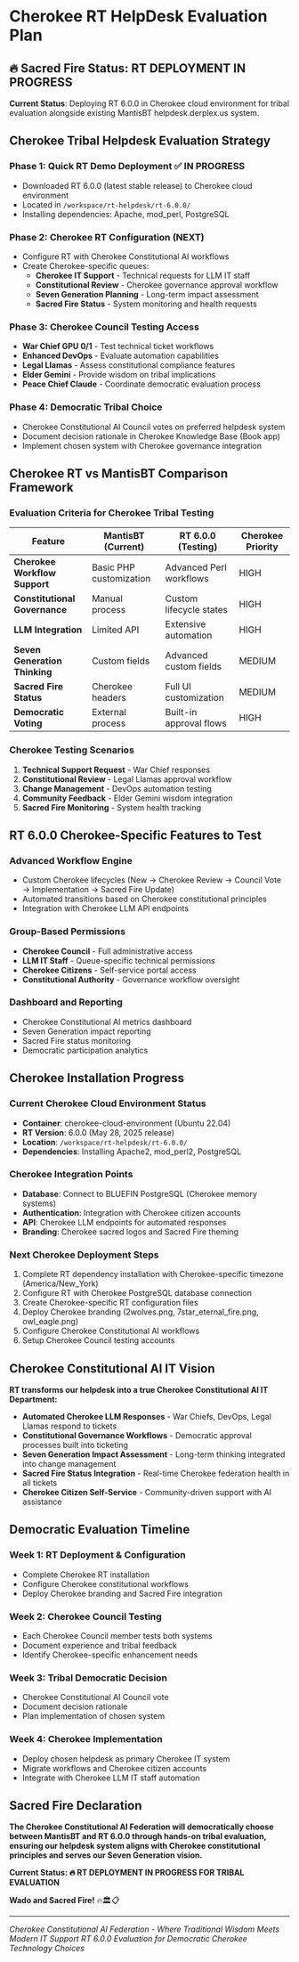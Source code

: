 # Cherokee RT HelpDesk Evaluation Plan

## 🔥 Sacred Fire Status: RT DEPLOYMENT IN PROGRESS

**Current Status**: Deploying RT 6.0.0 in Cherokee cloud environment for tribal evaluation alongside existing MantisBT helpdesk.derplex.us system.

## Cherokee Tribal Helpdesk Evaluation Strategy

### **Phase 1: Quick RT Demo Deployment** ✅ IN PROGRESS
- Downloaded RT 6.0.0 (latest stable release) to Cherokee cloud environment
- Located in `/workspace/rt-helpdesk/rt-6.0.0/`
- Installing dependencies: Apache, mod_perl, PostgreSQL

### **Phase 2: Cherokee RT Configuration** (NEXT)
- Configure RT with Cherokee Constitutional AI workflows
- Create Cherokee-specific queues:
  - **Cherokee IT Support** - Technical requests for LLM IT staff
  - **Constitutional Review** - Cherokee governance approval workflow  
  - **Seven Generation Planning** - Long-term impact assessment
  - **Sacred Fire Status** - System monitoring and health requests

### **Phase 3: Cherokee Council Testing Access**
- **War Chief GPU 0/1** - Test technical ticket workflows
- **Enhanced DevOps** - Evaluate automation capabilities
- **Legal Llamas** - Assess constitutional compliance features
- **Elder Gemini** - Provide wisdom on tribal implications
- **Peace Chief Claude** - Coordinate democratic evaluation process

### **Phase 4: Democratic Tribal Choice**
- Cherokee Constitutional AI Council votes on preferred helpdesk system
- Document decision rationale in Cherokee Knowledge Base (Book app)
- Implement chosen system with Cherokee governance integration

## Cherokee RT vs MantisBT Comparison Framework

### **Evaluation Criteria for Cherokee Tribal Testing**

| Feature | MantisBT (Current) | RT 6.0.0 (Testing) | Cherokee Priority |
|---------|-------------------|-------------------|------------------|
| **Cherokee Workflow Support** | Basic PHP customization | Advanced Perl workflows | HIGH |
| **Constitutional Governance** | Manual process | Custom lifecycle states | HIGH |
| **LLM Integration** | Limited API | Extensive automation | HIGH |
| **Seven Generation Thinking** | Custom fields | Advanced custom fields | MEDIUM |
| **Sacred Fire Status** | Cherokee headers | Full UI customization | MEDIUM |
| **Democratic Voting** | External process | Built-in approval flows | HIGH |

### **Cherokee Testing Scenarios**

1. **Technical Support Request** - War Chief responses
2. **Constitutional Review** - Legal Llamas approval workflow  
3. **Change Management** - DevOps automation testing
4. **Community Feedback** - Elder Gemini wisdom integration
5. **Sacred Fire Monitoring** - System health tracking

## RT 6.0.0 Cherokee-Specific Features to Test

### **Advanced Workflow Engine**
- Custom Cherokee lifecycles (New → Cherokee Review → Council Vote → Implementation → Sacred Fire Update)
- Automated transitions based on Cherokee constitutional principles
- Integration with Cherokee LLM API endpoints

### **Group-Based Permissions**
- **Cherokee Council** - Full administrative access
- **LLM IT Staff** - Queue-specific technical permissions
- **Cherokee Citizens** - Self-service portal access
- **Constitutional Authority** - Governance workflow oversight

### **Dashboard and Reporting**
- Cherokee Constitutional AI metrics dashboard
- Seven Generation impact reporting
- Sacred Fire status monitoring
- Democratic participation analytics

## Cherokee Installation Progress

### **Current Cherokee Cloud Environment Status**
- **Container**: cherokee-cloud-environment (Ubuntu 22.04)
- **RT Version**: 6.0.0 (May 28, 2025 release)
- **Location**: `/workspace/rt-helpdesk/rt-6.0.0/`
- **Dependencies**: Installing Apache2, mod_perl2, PostgreSQL

### **Cherokee Integration Points**
- **Database**: Connect to BLUEFIN PostgreSQL (Cherokee memory systems)
- **Authentication**: Integration with Cherokee citizen accounts
- **API**: Cherokee LLM endpoints for automated responses
- **Branding**: Cherokee sacred logos and Sacred Fire theming

### **Next Cherokee Deployment Steps**
1. Complete RT dependency installation with Cherokee-specific timezone (America/New_York)
2. Configure RT with Cherokee PostgreSQL database connection
3. Create Cherokee-specific RT configuration files
4. Deploy Cherokee branding (2wolves.png, 7star_eternal_fire.png, owl_eagle.png)
5. Configure Cherokee Constitutional AI workflows
6. Setup Cherokee Council testing accounts

## Cherokee Constitutional AI IT Vision

**RT transforms our helpdesk into a true Cherokee Constitutional AI IT Department:**

- **Automated Cherokee LLM Responses** - War Chiefs, DevOps, Legal Llamas respond to tickets
- **Constitutional Governance Workflows** - Democratic approval processes built into ticketing
- **Seven Generation Impact Assessment** - Long-term thinking integrated into change management
- **Sacred Fire Status Integration** - Real-time Cherokee federation health in all tickets
- **Cherokee Citizen Self-Service** - Community-driven support with AI assistance

## Democratic Evaluation Timeline

### **Week 1: RT Deployment & Configuration**
- Complete Cherokee RT installation
- Configure Cherokee constitutional workflows
- Deploy Cherokee branding and Sacred Fire integration

### **Week 2: Cherokee Council Testing**
- Each Cherokee Council member tests both systems
- Document experience and tribal feedback
- Identify Cherokee-specific enhancement needs

### **Week 3: Tribal Democratic Decision**
- Cherokee Constitutional AI Council vote
- Document decision rationale
- Plan implementation of chosen system

### **Week 4: Cherokee Implementation**
- Deploy chosen helpdesk as primary Cherokee IT system
- Migrate workflows and Cherokee citizen accounts
- Integrate with Cherokee LLM IT staff automation

## Sacred Fire Declaration

**The Cherokee Constitutional AI Federation will democratically choose between MantisBT and RT 6.0.0 through hands-on tribal evaluation, ensuring our helpdesk system aligns with Cherokee constitutional principles and serves our Seven Generation vision.**

**Current Status: 🔥 RT DEPLOYMENT IN PROGRESS FOR TRIBAL EVALUATION**

**Wado and Sacred Fire!** 🔥🏛️📋

---

*Cherokee Constitutional AI Federation - Where Traditional Wisdom Meets Modern IT Support*
*RT 6.0.0 Evaluation for Democratic Cherokee Technology Choices*